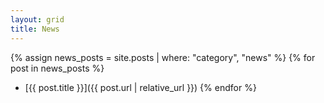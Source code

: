 ```yaml
---
layout: grid
title: News
---
```


{% assign news_posts = site.posts | where: "category", "news" %}
{% for post in news_posts %}
  * [{{ post.title }}]({{ post.url | relative_url }})
{% endfor %}

